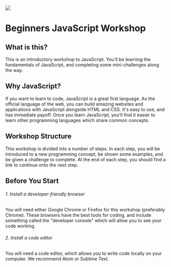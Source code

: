 <img src="https://github.com/node-girls/workshop-cms/blob/master/readme-images/logo.png?raw=true">

# Beginners JavaScript Workshop

## What is this?

This is an introductory workshop to JavaScript. You'll be learning the fundamentals of JavaScript, and completing some mini-challenges along the way.

## Why JavaScript?

If you want to learn to code, JavaScript is a great first language. As the official language of the web, you can build amazing websites and applications with JavaScript alongside HTML and CSS. It's easy to use, and has immediate payoff. Once you learn JavaScript, you'll find it easier to learn other programming languages which share common concepts.

## Workshop Structure

This workshop is divided into a number of steps. In each step, you will be introduced to a new programming concept, be shown some examples, and be given a challenge to complete. At the end of each step, you should find a link to continue onto the next step.

## Before You Start

###### 1. Install a developer-friendly browser

You will need either Google Chrome or Firefox for this workshop (preferably Chrome). These browsers have the best tools for coding, and include something called the "developer console" which will allow you to see your code working.

###### 2. Install a code editor

You will need a code editor, which allows you to write code locally on your computer. We recommend Atom or Sublime Text.

